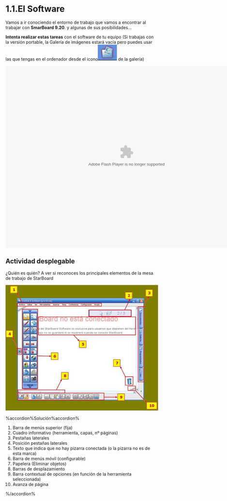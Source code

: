 # 1.1.El Software

Vamos a ir conociendo el entorno de trabajo que vamos a encontrar al trabajar con **SmarBoard 9.20**. y algunas de sus posibilidades...


**Intenta realizar estas tareas** con el software de tu equipo (Si trabajas con la versión portable, la Galería de imágenes estará vacía pero puedes usar las que tengas en el ordenador desde el icono![imag_ordenador](img/imagenes_ordenador.JPG) de la galería)

<object type="application/x-shockwave-flash" data="http://aularagon.catedu.es/materialesaularagon2013/pdi/CURSO/ZIPs/Modulo_2/Entornodetrabajo.swf" width="800" height="600"><param name="src" value="http://aularagon.catedu.es/materialesaularagon2013/pdi/CURSO/ZIPs/Modulo_2/Entornodetrabajo.swf"></object>


## Actividad desplegable

¿Quién es quién? A ver si reconoces los principales elementos de la mesa de trabajo de StarBoard


![Fig.2.7 Captura del programa](img/fig2.7.JPG)

%accordion%Solución%accordion%

1. Barra de menús superior (fija)
2. Cuadro informativo (herramienta, capas, nº páginas)
3. Pestañas laterales
4. Posición pestañas laterales
5. Texto que indica que no hay pizarra conectada (o la pizarra no es de esta marca)
6. Barra de menús móvil (configurable)
7. Papelera (Eliminar objetos)
8. Barras de desplazamiento
9. Barra contextual de opciones (en función de la herramienta seleccionada)
10. Avanza de página

%/accordion%


